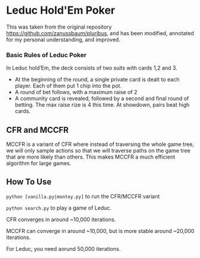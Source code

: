 # Leduc Hold'Em Poker
This was taken from the original repository https://github.com/zanussbaum/pluribus, and has been modified, annotated for my personal understanding, and improved. 

### Basic Rules of Leduc Poker
In Leduc hold’Em, the deck consists of two suits with cards 1,2 and 3.
- At the beginning of the round, a single private card is dealt to each player. Each of them put 1 chip into the pot.  
- A round of bet follows, with a maximum raise of 2
- A community card is revealed, followed by a second and final round of betting. The max raise rize is 4 this time. At showdown, pairs beat high cards.

## CFR and MCCFR
MCCFR is a variant of CFR where instead of traversing the whole game tree, we will only sample actions so that we will traverse paths on the game tree that are more likely than others. This makes MCCFR a much efficient algorithm for large games.

## How To Use 

`python [vanilla.py|montey.py]` 
to run the CFR/MCCFR variant

`python search.py` to play a game of Leduc. 

CFR converges in around ~10,000 iterations.

MCCFR can converge in around ~10,000, but is more stable around ~20,000 iterations.

For Leduc, you need aorund 50,000 iterations. 